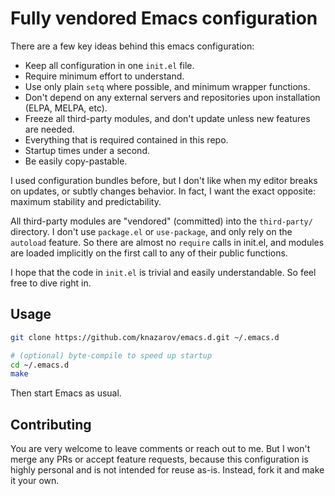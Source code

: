 # Fully vendored Emacs configuration

There are a few key ideas behind this emacs configuration:

- Keep all configuration in one `init.el` file.
- Require minimum effort to understand.
- Use only plain `setq` where possible, and minimum wrapper functions.
- Don't depend on any external servers and repositories upon installation (ELPA, MELPA, etc).
- Freeze all third-party modules, and don't update unless new features are needed.
- Everything that is required contained in this repo.
- Startup times under a second.
- Be easily copy-pastable.

I used configuration bundles before, but I don't like when my editor
breaks on updates, or subtly changes behavior. In fact, I want the
exact opposite: maximum stability and predictability.

All third-party modules are "vendored" (committed) into the
`third-party/` directory. I don't use `package.el` or `use-package`,
and only rely on the `autoload` feature. So there are almost no
`require` calls in init.el, and modules are loaded implicitly on the
first call to any of their public functions.

I hope that the code in `init.el` is trivial and easily
understandable. So feel free to dive right in.

## Usage

```sh
git clone https://github.com/knazarov/emacs.d.git ~/.emacs.d

# (optional) byte-compile to speed up startup
cd ~/.emacs.d
make
```

Then start Emacs as usual.

## Contributing

You are very welcome to leave comments or reach out to me. But I won't
merge any PRs or accept feature requests, because this configuration
is highly personal and is not intended for reuse as-is. Instead, fork
it and make it your own.

